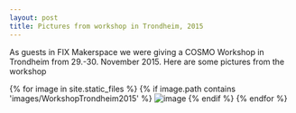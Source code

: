 ```yaml
---
layout: post
title: Pictures from workshop in Trondheim, 2015
---
```

As guests in FIX Makerspace we were giving a COSMO Workshop in Trondheim from 29.-30. November 2015. Here are some pictures from the workshop

{% for image in site.static_files %}
{% if image.path contains 'images/WorkshopTrondheim2015' %}
<img src="{{ site.baseurl }}{{ image.path }}" alt="image" />
{% endif %}
{% endfor %}
